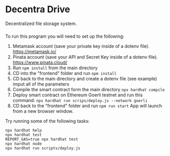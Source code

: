 # Decentra Drive

Decentralized file storage system.

###

To run this program you will need to set up the following:
1. Metamask account (save your private key inside of a dotenv file). https://metamask.io/
2. Pinata account (save your API and Secret Key inside of a dotenv file). https://www.pinata.cloud/
3. Run `npm install` from the main directory
4. CD into the "frontend" folder and run `npm install`
5. CD back to the main directory and create a dotenv file (see example) imput all of the parameters
6. Compile the smart contract form the main directory `npx hardhat compile`
7. Deploy smart contract on Ethereum Goerli testnet and run this command: `npx hardhat run scrips/deploy.js --network goerli`
8. CD back to the "frontend" folder and run `npm run start` App will launch from a new browser window.

Try running some of the following tasks:

```shell
npx hardhat help
npx hardhat test
REPORT_GAS=true npx hardhat test
npx hardhat node
npx hardhat run scripts/deploy.js
```

